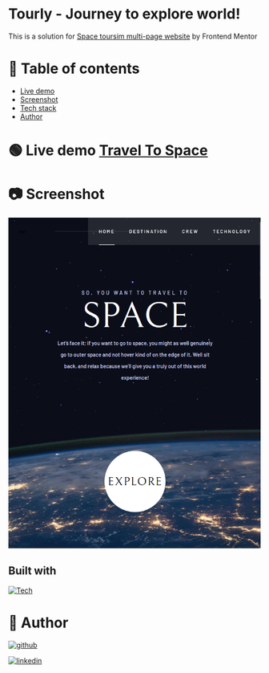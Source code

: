 # Tourly - Journey to explore world!

This is a solution for [Space toursim multi-page website](https://www.frontendmentor.io/challenges/space-tourism-multipage-website-gRWj1URZ3) by Frontend Mentor

# 📝 Table of contents

-   [Live demo](#live-demo)
-   [Screenshot](#screenshot)
-   [Tech stack](#tech-stack)
-   [Author](#author)

# 🟢 Live demo [Travel To Space](https://euphonious-platypus-34f183.netlify.app/)

# 📷 Screenshot

![](./assets/space.png)

## Built with

[![Tech](https://skills.thijs.gg/icons?i=javascript,html,css&theme=light)]()

# 🔗 Author

[![github](https://img.shields.io/badge/github-000?style=for-the-badge&logo=ko-fi&logoColor=white)](https://github.com/Mafiusz)

[![linkedin](https://img.shields.io/badge/linkedin-0A66C2?style=for-the-badge&logo=linkedin&logoColor=white)](https://www.linkedin.com/in/mateusz-gosiewski-aa138b233/)
